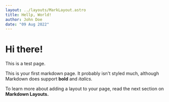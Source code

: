 ```yaml
---
layout: ../layouts/MarkLayout.astro
title: Hellp, World!
author: John Doe
date: "09 Aug 2022"
---
```


# Hi there!

This is a test page.

This is your first markdown page. It probably isn't styled much, although
Markdown does support **bold** and _italics._

To learn more about adding a layout to your page, read the next section on **Markdown Layouts.**